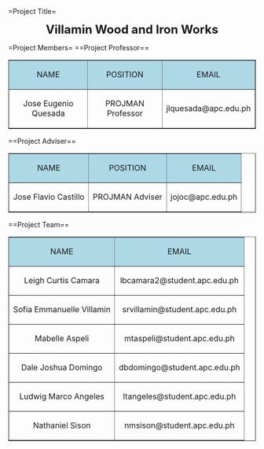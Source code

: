 =Project Title=
<b><font size="5"><p style="text-align:center">Villamin Wood and Iron Works</p></font></b>

=Project Members=
==Project Professor==
<table border="1" width="70%" align="center">
	<tr>
		<td bgcolor="lightblue"><p style="text-align:center;">NAME</p></td>
                <td bgcolor="lightblue"><p style="text-align:center;">POSITION</p></td>
		<td bgcolor="lightblue"><p style="text-align:center;">EMAIL</p></td>
	</tr>
	<tr>
		<td><p style="text-align:center;">Jose Eugenio Quesada</p></td>
                <td><p style="text-align:center;">PROJMAN Professor</p></td>
		<td><p style="text-align:center;">jlquesada@apc.edu.ph</p></td>
	</tr>
</table>
==Project Adviser==

<table border="1" width="70%" align="center">
	<tr>
		<td bgcolor="lightblue"><p style="text-align:center;">NAME</p></td>
                <td bgcolor="lightblue"><p style="text-align:center;">POSITION</p></td>
		<td bgcolor="lightblue"><p style="text-align:center;">EMAIL</p></td>
	</tr>
	<tr>
		<td><p style="text-align:center;">Jose Flavio Castillo</p></td>
                <td><p style="text-align:center;">PROJMAN Adviser</p></td>
		<td><p style="text-align:center;">jojoc@apc.edu.ph</p></td>
	</tr>
</table>

==Project Team==
<table border="1" width="70%" align="center">
	<tr>
		<td bgcolor="lightblue"><p style="text-align:center;">NAME</p></td>
		<td bgcolor="lightblue"><p style="text-align:center;">EMAIL</p></td>
	</tr>
	<tr>
		<td><p style="text-align:center;">Leigh Curtis Camara</p></td>
		<td><p style="text-align:center;">lbcamara2@student.apc.edu.ph</p></td>
	</tr>
	<tr>
		<td><p style="text-align:center;">Sofia Emmanuelle Villamin</p></td>
		<td><p style="text-align:center;">srvillamin@student.apc.edu.ph</p></td>
	</tr>
	<tr>
		<td><p style="text-align:center;">Mabelle Aspeli</p></td>
		<td><p style="text-align:center;">mtaspeli@student.apc.edu.ph</p></td>
	</tr>
	<tr>
		<td><p style="text-align:center;">Dale Joshua Domingo</p></td>
		<td><p style="text-align:center;">dbdomingo@student.apc.edu.ph</p></td>
	</tr>
        <tr>
		<td><p style="text-align:center;">Ludwig Marco Angeles</p></td>
		<td><p style="text-align:center;">ltangeles@student.apc.edu.ph</p></td>
	</tr>
        <tr>
		<td><p style="text-align:center;">Nathaniel Sison</p></td>
		<td><p style="text-align:center;">nmsison@student.apc.edu.ph</p></td>
	</tr>
</table>
<br/>
